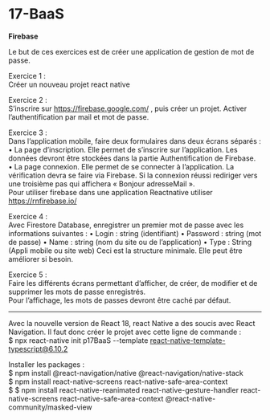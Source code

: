 # 17-BaaS

**Firebase**

Le but de ces exercices est de créer une application de gestion de mot de passe.  

Exercice 1 :  
Créer un nouveau projet react native  

Exercice 2 :  
S’inscrire sur https://firebase.google.com/ , puis créer un projet. Activer l’authentification par mail et mot de passe.  

Exercice 3 :  
Dans l’application mobile, faire deux formulaires dans deux écrans séparés :
• La page d’inscription. Elle permet de s’inscrire sur l’application. Les données devront être stockées dans la partie Authentification de Firebase.
• La page connexion. Elle permet de se connecter à l’application. La vérification devra se faire via Firebase. Si la connexion réussi rediriger vers une troisième pas qui affichera 
« Bonjour adresseMail ».  
Pour utiliser firebase dans une application Reactnative utiliser https://rnfirebase.io/  

Exercice 4 :  
Avec Firestore Database, enregistrer un premier mot de passe avec les informations suivantes :
• Login : string (identifiant)
• Password : string (mot de passe)
• Name : string (nom du site ou de l’application)
• Type : String (Appli mobile ou site web)
Ceci est la structure minimale. Elle peut être améliorer si besoin.  

Exercice 5 :  
Faire les différents écrans permettant d’afficher, de créer, de modifier et de supprimer les mots de passe enregistrés.  
Pour l’affichage, les mots de passes devront être caché par défaut.  

-------

Avec la nouvelle version de React 18, react Native a des soucis avec React Navigation. Il faut donc créer le projet avec cette ligne de commande :  
$ npx react-native init p17BaaS --template react-native-template-typescript@6.10.2 

Installer les packages :  
$ npm install @react-navigation/native @react-navigation/native-stack  
$ npm install react-native-screens react-native-safe-area-context  
$ $ npm install react-native-reanimated react-native-gesture-handler react-native-screens react-native-safe-area-context @react-native-community/masked-view  
